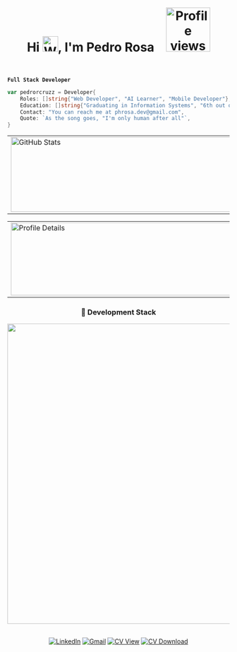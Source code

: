 <!--
<h1 align="center">Hi  <img src="https://raw.githubusercontent.com/Tarikul-Islam-Anik/Animated-Fluent-Emojis/master/Emojis/Hand%20gestures/Waving%20Hand%20Light%20Skin%20Tone.png" alt="Waving Hand Light Skin Tone" width="35" height="35" />, I'm Pedro Rosa</h1>
  <p align="center"> <img  width ="130rem"src="https://komarev.com/ghpvc/?username=pedrorosa-dev&color=lightgrey&style=flat" alt="Profile views" /> </p>
  -->




<h1 align="center">
  Hi  
  <img src="https://raw.githubusercontent.com/Tarikul-Islam-Anik/Animated-Fluent-Emojis/master/Emojis/Hand%20gestures/Waving%20Hand%20Light%20Skin%20Tone.png" 
       alt="Waving Hand Light Skin Tone" width="35" height="35" />, I'm Pedro Rosa  
  &nbsp;&nbsp;
  <img width="100rem" src="https://komarev.com/ghpvc/?username=pedrorosa-dev&color=111111&style=flat-square" alt="Profile views" />
</h1>
<br>

  **`Full Stack Developer`**
  



<!--<p>
  <img src="https://raw.githubusercontent.com/Tarikul-Islam-Anik/Microsoft-Teams-Animated-Emojis/master/Emojis/Food/Hot%20Beverage.png" alt="Hot Beverage" width="23" height="23" />
  <b>About me:</b>
</p>!-->



```go
var pedrorcruzz = Developer{
	Roles: []string{"Web Developer", "AI Learner", "Mobile Developer"},
	Education: []string{"Graduating in Information Systems", "6th out of 8 semesters"},
	Contact: "You can reach me at phrosa.dev@gmail.com",
	Quote: `As the song goes, "I'm only human after all"`,
}
```
<!--
<p align="center">
  <img height="180" alt="GitHub Stats" src="https://github-readme-stats.vercel.app/api?username=pedrorcruzz&show_icons=true&theme=dark&light&bg_color=0d1117&border_radius=15&border_color=0d1117&include_all_commits=true&count_private=true&rank_icon=github" />
  <img height="180" alt="Most Used Languages" src="https://github-readme-stats.vercel.app/api/top-langs/?username=pedrorcruzz&locale_en&layout=compact&langs_count=6&theme=dark&light&bg_color=0d1117&border_radius=15&border_color=0d1117" />
</p>
-->

<center>
  <table>
    <tr>
        <td> <img height="170rem" width = "500rem" alt="GitHub Stats" src="https://github-readme-stats.vercel.app/api?username=pedrorcruzz&show_icons=true&theme=dark&light&bg_color=0d1117&border_radius=15&border_color=0d1117&include_all_commits=true&count_private=true&rank_icon=github"/></td>
        <td> <img height="170rem" width = "500rem" alt="Most Used Languages" src="https://github-readme-stats.vercel.app/api/top-langs/?username=pedrorcruzz&locale_en&layout=compact&langs_count=6&theme=dark&light&bg_color=0d1117&border_radius=15&border_color=0d1117"/></td>
    </tr>
  </table>
</center>  

<!--
<p align="center">
  <img height="160" src="http://github-profile-summary-cards.vercel.app/api/cards/profile-details?username=pedrorcruzz&theme=github_dark" />
  <img height="160" src="http://github-profile-summary-cards.vercel.app/api/cards/most-commit-language?username=pedrorcruzz&theme=github_dark&exclude=" />
</p>
-->




<center>
  <table>
    <tr>
      <td>
        <img height="165rem" width="750rem" alt="Profile Details" src="http://github-profile-summary-cards.vercel.app/api/cards/profile-details?username=pedrorcruzz&theme=transparent"/>
      </td>
      <td>
        <img height="165rem" width="750rem" alt="Most Commit Language" src="http://github-profile-summary-cards.vercel.app/api/cards/most-commit-language?username=pedrorcruzz&theme=transparent&exclude="/>
      </td>
    </tr>
  </table>
</center>



<!--
<center>
  <table>
    <tr>
      <td>
        <img height="180rem" width="500rem" alt="GitHub Stats"
             src="https://github-readme-stats.vercel.app/api?username=pedrorcruzz&show_icons=true&theme=dark&light&bg_color=0d1117&border_radius=15&border_color=0d1117&include_all_commits=true&count_private=true&rank_icon=github"/>
      </td>
      <td>
        <img height="180rem" width="500rem" alt="Most Used Languages"
             src="https://github-readme-stats.vercel.app/api/top-langs/?username=pedrorcruzz&locale_en&layout=compact&langs_count=10&theme=dark&light&bg_color=0d1117&border_radius=15&border_color=0d1117"/>
      </td>
    </tr>
    <tr>
      <td>
        <img height="220rem" width="500rem" alt="Profile Details"
             src="http://github-profile-summary-cards.vercel.app/api/cards/profile-details?username=pedrorcruzz&theme=github_dark"/>
      </td>
      <td>
        <img height="180rem" width="500rem" alt="Most Commit Language"
             src="http://github-profile-summary-cards.vercel.app/api/cards/most-commit-language?username=pedrorcruzz&theme=github_dark&exclude="/>
      </td>
    </tr>
  </table>
</center>
-->

<div align="center">
  <h3> 📜 Development Stack</h3>
  <a href="https://skillicons.dev">
    <img 
      src="https://skillicons.dev/icons?i=typescript,go,php,python,react,tailwindcss,nodejs,nextjs,laravel,postgresql,mongodb,docker,neovim&perline=19" 
      width="680" 
      height="auto" />
  </a>
  <br><br>
</div>


<div align="center">

[![LinkedIn](https://custom-icon-badges.demolab.com/badge/LinkedIn-0A66C2?logo=linkedin-white&logoColor=fff)](https://www.linkedin.com/in/pedrorcruzz/)
[![Gmail](https://custom-icon-badges.demolab.com/badge/Gmail-EA4335?logo=gmail&logoColor=white&style=flat)](mailto:phrosa.dev@gmail.com)
[![CV View](https://custom-icon-badges.demolab.com/badge/CV_View-444444?logo=read&logoColor=white&style=flat)](./cv-PedroRosa.pdf)
[![CV Download](https://custom-icon-badges.demolab.com/badge/CV_Download-000000?logo=download&logoColor=white&style=flat)](https://raw.githubusercontent.com/pedrorcruzz/pedrorcruzz/main/cv-PedroRosa.pdf)

</div>

<!-- <div align="center"> -->
<!--     <a href="https://www.linkedin.com/in/pedrorcruzz/" target="_blank" style="display: inline-block; margin: 5px;"> -->
<!--         <img src="https://custom-icon-badges.demolab.com/badge/LinkedIn-0A66C2?logo=linkedin-white&logoColor=fff" alt="LinkedIn"> -->
<!--     </a> -->
<!--     <a href="mailto:phrosa.dev@gmail.com" target="_blank" style="display: inline-block; margin: 5px;"> -->
<!--         <img src="https://custom-icon-badges.demolab.com/badge/Gmail-EA4335?logo=gmail&logoColor=white&style=flat" alt="Gmail"> -->
<!--     </a> -->
<!--     <a href="./cv-PedroRosa.pdf" target="_blank" style="display: inline-block; margin: 5px;"> -->
<!--         <img src="https://custom-icon-badges.demolab.com/badge/CV_View-444444?logo=read&logoColor=white&style=flat" alt="CV View"> -->
<!--     </a> -->
<!--     <a href="https://raw.githubusercontent.com/pedrorcruzz/pedrorcruzz/main/cv-PedroRosa.pdf" download style="display: inline-block; margin: 5px;"> -->
<!--         <img src="https://custom-icon-badges.demolab.com/badge/CV_Download-000000?logo=download&logoColor=white&style=flat" alt="CV Download"> -->
<!--     </a> -->
<!-- </div> -->







